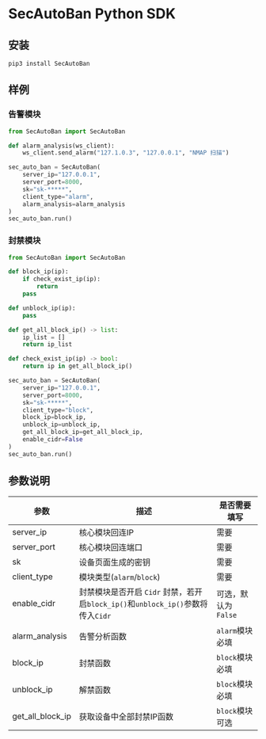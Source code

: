 # SecAutoBan Python SDK

## 安装

```Shell
pip3 install SecAutoBan
```

## 样例

### 告警模块

```Python
from SecAutoBan import SecAutoBan

def alarm_analysis(ws_client):
    ws_client.send_alarm("127.1.0.3", "127.0.0.1", "NMAP 扫描")

sec_auto_ban = SecAutoBan(
    server_ip="127.0.0.1",
    server_port=8000,
    sk="sk-*****",
    client_type="alarm",
    alarm_analysis=alarm_analysis
)
sec_auto_ban.run()
```

### 封禁模块

```Python
from SecAutoBan import SecAutoBan

def block_ip(ip):
    if check_exist_ip(ip):
        return
    pass

def unblock_ip(ip):
    pass

def get_all_block_ip() -> list:
    ip_list = []
    return ip_list

def check_exist_ip(ip) -> bool:
    return ip in get_all_block_ip()

sec_auto_ban = SecAutoBan(
    server_ip="127.0.0.1",
    server_port=8000,
    sk="sk-*****",
    client_type="block",
    block_ip=block_ip,
    unblock_ip=unblock_ip,
    get_all_block_ip=get_all_block_ip,
    enable_cidr=False
)
sec_auto_ban.run()
```

## 参数说明

| 参数           | 描述                    | 是否需要填写          |
| ---------------- | ------------------------- | --------------- |
| server_ip        | 核心模块回连IP      | 需要             |
| server_port      | 核心模块回连端口  | 需要             |
| sk               | 设备页面生成的密钥 | 需要             |
| client_type      | 模块类型(`alarm`/`block`) | 需要             |
| enable_cidr      | 封禁模块是否开启 `Cidr` 封禁，若开启`block_ip()`和`unblock_ip()`参数将传入`Cidr` | 可选，默认为 `False`             |
| alarm_analysis   | 告警分析函数        | `alarm`模块必填 |
| block_ip         | 封禁函数              | `block`模块必填 |
| unblock_ip       | 解禁函数              | `block`模块必填 |
| get_all_block_ip | 获取设备中全部封禁IP函数 | `block`模块可选 |

